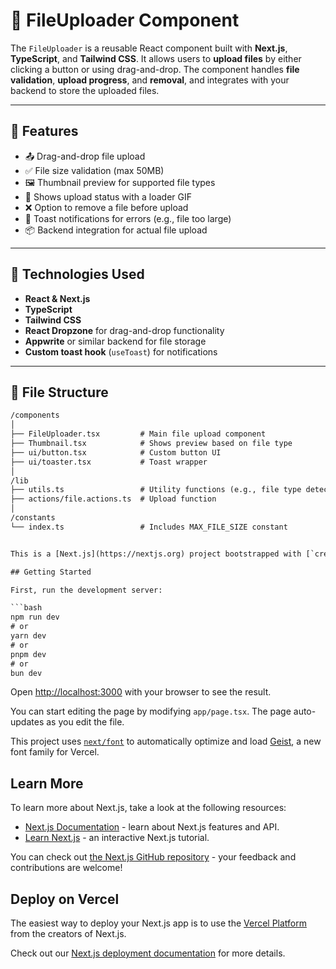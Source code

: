 # 📁 FileUploader Component

The `FileUploader` is a reusable React component built with **Next.js**, **TypeScript**, and **Tailwind CSS**. It allows users to **upload files** by either clicking a button or using drag-and-drop. The component handles **file validation**, **upload progress**, and **removal**, and integrates with your backend to store the uploaded files.

---

## 🚀 Features

- 📤 Drag-and-drop file upload
- ✅ File size validation (max 50MB)
- 🖼️ Thumbnail preview for supported file types
- 🔁 Shows upload status with a loader GIF
- ❌ Option to remove a file before upload
- 🔔 Toast notifications for errors (e.g., file too large)
- 📦 Backend integration for actual file upload

---

## 🧱 Technologies Used

- **React & Next.js**
- **TypeScript**
- **Tailwind CSS**
- **React Dropzone** for drag-and-drop functionality
- **Appwrite** or similar backend for file storage
- **Custom toast hook** (`useToast`) for notifications

---

## 📂 File Structure

```txt
/components
│
├── FileUploader.tsx         # Main file upload component
├── Thumbnail.tsx            # Shows preview based on file type
├── ui/button.tsx            # Custom button UI
├── ui/toaster.tsx           # Toast wrapper
│
/lib
├── utils.ts                 # Utility functions (e.g., file type detection)
├── actions/file.actions.ts  # Upload function
│
/constants
└── index.ts                 # Includes MAX_FILE_SIZE constant


This is a [Next.js](https://nextjs.org) project bootstrapped with [`create-next-app`](https://nextjs.org/docs/app/api-reference/cli/create-next-app).

## Getting Started

First, run the development server:

```bash
npm run dev
# or
yarn dev
# or
pnpm dev
# or
bun dev
```

Open [http://localhost:3000](http://localhost:3000) with your browser to see the result.

You can start editing the page by modifying `app/page.tsx`. The page auto-updates as you edit the file.

This project uses [`next/font`](https://nextjs.org/docs/app/building-your-application/optimizing/fonts) to automatically optimize and load [Geist](https://vercel.com/font), a new font family for Vercel.

## Learn More

To learn more about Next.js, take a look at the following resources:

- [Next.js Documentation](https://nextjs.org/docs) - learn about Next.js features and API.
- [Learn Next.js](https://nextjs.org/learn) - an interactive Next.js tutorial.

You can check out [the Next.js GitHub repository](https://github.com/vercel/next.js) - your feedback and contributions are welcome!

## Deploy on Vercel

The easiest way to deploy your Next.js app is to use the [Vercel Platform](https://vercel.com/new?utm_medium=default-template&filter=next.js&utm_source=create-next-app&utm_campaign=create-next-app-readme) from the creators of Next.js.

Check out our [Next.js deployment documentation](https://nextjs.org/docs/app/building-your-application/deploying) for more details.
